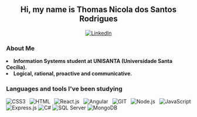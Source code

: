 <h2 align="center">Hi, my name is Thomas Nicola dos Santos Rodrigues</h2>

<p align="center">
  <a href="https://www.linkedin.com/in/thomas-nicola-rodrigues/"><img alt="LinkedIn" src="https://img.shields.io/badge/linkedin-%230077B5.svg?style=for-the-badge&logo=linkedin&logoColor=white" /></a>
</p>

<h3><strong>About Me</strong></h3>

<li><b>Information Systems student at UNISANTA (Universidade Santa Cecília).</b></li>
<li><b>Logical, rational, proactive and communicative.</b></li>

<h3><strong>Languages and tools I've been studying</strong></h3>

<p align="justify">  
<img alt="CSS3" src="https://img.shields.io/badge/css3-%231572B6.svg?style=for-the-badge&logo=css3&logoColor=white" />
<img alt="HTML" src="https://img.shields.io/badge/HTML5-E34F26?style=for-the-badge&logo=html5&logoColor=white" />
<img alt="React.js" src="https://img.shields.io/badge/react-%2320232a.svg?style=for-the-badge&logo=react&logoColor=%2361DAFB" />
<img alt="Angular" src="https://img.shields.io/badge/angular.js-%23E23237.svg?style=for-the-badge&logo=angularjs&logoColor=white" />
<img alt="GIT" src="https://img.shields.io/badge/git-%23F05033.svg?style=for-the-badge&logo=git&logoColor=white" />
<img alt="Node.js" src="https://img.shields.io/badge/node.js-6DA55F?style=for-the-badge&logo=node.js&logoColor=white" />
<img alt="JavaScript" src="https://img.shields.io/badge/javascript-%23323330.svg?style=for-the-badge&logo=javascript&logoColor=%23F7DF1E" />
<img alt="Express.js" src="https://img.shields.io/badge/express.js-%23404d59.svg?style=for-the-badge&logo=express&logoColor=%2361DAFB" />
<img alt="C#" src="https://img.shields.io/badge/C%23-239120?style=for-the-badge&logo=c-sharp&logoColor=white" />
<img alt="SQL Server" src="https://img.shields.io/badge/Microsoft%20SQL%20Sever-CC2927?style=for-the-badge&logo=microsoft%20sql%20server&logoColor=white" />
<img alt="MongoDB" src="https://img.shields.io/badge/MongoDB-%234ea94b.svg?style=for-the-badge&logo=mongodb&logoColor=white" />

</p>
